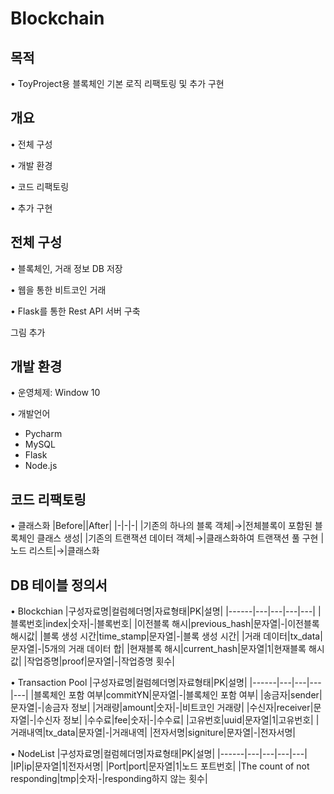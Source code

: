 # Blockchain
## 목적
• ToyProject용 블록체인 기본 로직 리팩토링 및 추가 구현
## 개요
• 전체 구성 

• 개발 환경

• 코드 리팩토링

• 추가 구현

## 전체 구성
• 블록체인, 거래 정보 DB 저장

• 웹을 통한 비트코인 거래

• Flask를 통한 Rest API 서버 구축

그림 추가
## 개발 환경
• 운영체제: Window 10

• 개발언어 
  - Pycharm
  - MySQL
  - Flask
  - Node.js

## 코드 리팩토링
• 클래스화
  |Before||After|
  |-|-|-|
  |기존의 하나의 블록 객체|→|전체블록이 포함된 블록체인 클래스 생성|
  |기존의 트랜잭션 데이터 객체|→|클래스화하여 트랜잭션 풀 구현
  |노드 리스트|→|클래스화

## DB 테이블 정의서
• Blockchian
  |구성자료명|컬럼헤더명|자료형태|PK|설명|
  |------|---|---|---|---|
  |블록번호|index|숫자|-|블록번호|
  |이전블록 해시|previous_hash|문자열|-|이전블록 해시값|
  |블록 생성 시간|time_stamp|문자열|-|블록 생성 시간|
  |거래 데이터|tx_data|문자열|-|5개의 거래 데이터 합|
  |현재블록 해시|current_hash|문자열|1|현재블록 해시값|
  |작업증명|proof|문자열|-|작업증명 횟수|
  
• Transaction Pool
  |구성자료명|컬럼헤더명|자료형태|PK|설명|
  |------|---|---|---|---|
  |블록체인 포함 여부|commitYN|문자열|-|블록체인 포함 여부|
  |송금자|sender|문자열|-|송금자 정보|
  |거래량|amount|숫자|-|비트코인 거래량|
  |수신자|receiver|문자열|-|수신자 정보|
  |수수료|fee|숫자|-|수수료|
  |고유번호|uuid|문자열|1|고유번호|
  |거래내역|tx_data|문자열|-|거래내역|
  |전자서명|signiture|문자열|-|전자서명|
  
• NodeList
  |구성자료명|컬럼헤더명|자료형태|PK|설명|
  |------|---|---|---|---|
  |IP|ip|문자열|1|전자서명|
  |Port|port|문자열|1|노드 포트번호|
  |The count of not responding|tmp|숫자|-|responding하지 않는 횟수|
  
 
